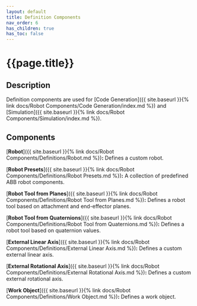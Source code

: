 ```yaml
---
layout: default
title: Definition Components
nav_order: 6
has_children: true
has_toc: false
---
```


# **{{page.title}}**

## **Description**

Definition components are used for [Code Generation]({{ site.baseurl }}{% link docs/Robot Components/Code Generation/index.md %}) and [Simulation]({{ site.baseurl }}{% link docs/Robot Components/Simulation/index.md %}).

## **Components**

[**Robot**]({{ site.baseurl }}{% link docs/Robot Components/Definitions/Robot.md %})**:** Defines a custom robot.

[**Robot Presets**]({{ site.baseurl }}{% link docs/Robot Components/Definitions/Robot Presets.md %})**:** A collection of predefined ABB robot components.

[**Robot Tool from Planes**]({{ site.baseurl }}{% link docs/Robot Components/Definitions/Robot Tool from Planes.md %})**:** Defines a robot tool based on attachment and end-effector planes.

[**Robot Tool from Quaternions**]({{ site.baseurl }}{% link docs/Robot Components/Definitions/Robot Tool from Quaternions.md %})**:** Defines a robot tool based on quaternion values.

[**External Linear Axis**]({{ site.baseurl }}{% link docs/Robot Components/Definitions/External Linear Axis.md %})**:** Defines a custom external linear axis.

[**External Rotational Axis**]({{ site.baseurl }}{% link docs/Robot Components/Definitions/External Rotational Axis.md %})**:** Defines a custom external rotational axis.

[**Work Object**]({{ site.baseurl }}{% link docs/Robot Components/Definitions/Work Object.md %})**:** Defines a work object.